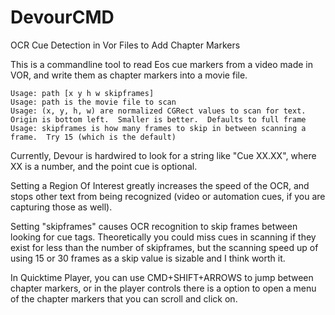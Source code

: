 # DevourCMD
OCR Cue Detection in Vor Files to Add Chapter Markers

This is a commandline tool to read Eos cue markers from a video made in VOR, and write them as chapter markers into a movie file.
```
Usage: path [x y h w skipframes]
Usage: path is the movie file to scan
Usage: (x, y, h, w) are normalized CGRect values to scan for text.  Origin is bottom left.  Smaller is better.  Defaults to full frame
Usage: skipframes is how many frames to skip in between scanning a frame.  Try 15 (which is the default)
```

Currently, Devour is hardwired to look for a string like "Cue XX.XX", where XX is a number, and the point cue is optional.  

Setting a Region Of Interest greatly increases the speed of the OCR, and stops other text from being recognized (video or automation cues, if you are capturing those as well).

Setting "skipframes" causes OCR recognition to skip frames between looking for cue tags.  Theoretically you could miss cues in scanning if they exist for less than the number of skipframes, but the scanning speed up of using 15 or 30 frames as a skip value is sizable and I think worth it.

In Quicktime Player, you can use CMD+SHIFT+ARROWS to jump between chapter markers, or in the player controls there is a option to open a menu of the chapter markers that you can scroll and click on.  
